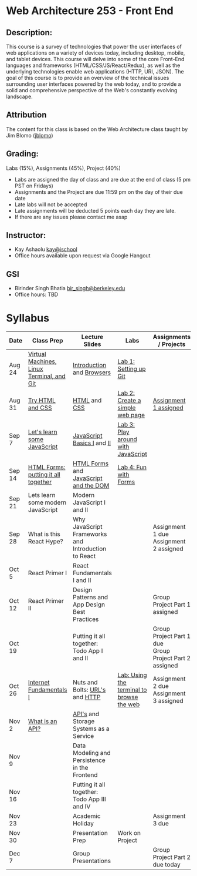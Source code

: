 # Web Architecture 253 - Front End

## Description:
This course is a survey of technologies that power the user interfaces of web applications on a variety of devices today, including desktop, mobile, and tablet devices. This course will delve into some of the core Front-End languages and frameworks  (HTML/CSS/JS/React/Redux), as well as the underlying technologies enable web applications (HTTP, URI, JSON). The goal of this course is to provide an overview of the technical issues surrounding user interfaces powered by the web today, and to provide a solid and comprehensive perspective of the Web's constantly evolving landscape.

## Attribution
The content for this class is based on the Web Architecture class taught by Jim Blomo ([jblomo](https://github.com/jblomo))

## Grading:
Labs (15%), Assignments (45%), Project (40%)
 - Labs are assigned the day of class and are due at the end of class (5 pm PST on Fridays)
 - Assignments and the Project are due 11:59 pm on the day of their due date
 - Late labs will not be accepted
 - Late assignments will be deducted 5 points each day they are late.
 - If there are any issues please contact me asap

## Instructor:
 - Kay Ashaolu <kay@ischool>
 - Office hours available upon request via Google Hangout

## GSI
 - Birinder Singh Bhatia <bir_singh@berkeley.edu>
 - Office hours: TBD

# Syllabus

|  Date |  Class Prep | Lecture Slides | Labs | Assignments / Projects |
|---|---|---|---|---|
| Aug 24 | [Virtual Machines, Linux Terminal, and Git](https://kayashaolu.github.io/webarch/html/Class%20Prep%201%20-%20Virtual%20Machines,%20Linux%20Terminal,%20and%20Git.html) | [Introduction](https://kayashaolu.github.io/webarch/html/Lecture%201%20-%20Introduction.html) and [Browsers](https://kayashaolu.github.io/webarch/html/Lecture%202%20-%20What%20is%20a%20web%20browser.html) | [Lab 1: Setting up Git](https://github.com/kayashaolu/webarch-lab-1)<br />| |
| Aug 31 | [Try HTML and CSS](https://kayashaolu.github.io/webarch/html/Class%20Prep%202%20-%20Try%20HTML%20and%20CSS.html) | [HTML](https://kayashaolu.github.io/webarch/html/Lecture%203%20-%20HTML.html) and [CSS](https://kayashaolu.github.io/webarch/html/Lecture%204%20-%20CSS.html) | [Lab 2: Create a simple web page](https://github.com/kayashaolu/webarch-lab-2)<br />| [Assignment 1 assigned](https://github.com/kayashaolu/webarch-assign-1)<br /> |
| Sep 7 | [Let's learn some JavaScript](https://kayashaolu.github.io/webarch/html/Class%20Prep%203%20-%20Let's%20learn%20some%20JavaScript.html) | [JavaScript Basics I](https://kayashaolu.github.io/webarch/html/Lecture%205%20-%20JavaScript%20Basics%20I.html) and [II](https://kayashaolu.github.io/webarch/html/Lecture%206%20-%20JavaScript%20Basics%20II.html) | [Lab 3: Play around with JavaScript](https://github.com/kayashaolu/webarch-lab-3)<br />| |
| Sep 14 | [HTML Forms: putting it all together](https://kayashaolu.github.io/webarch/html/Class%20Prep%204%20-%20HTML%20Forms:%20putting%20it%20all%20together.html) | [HTML Forms](https://kayashaolu.github.io/webarch/html/Lecture%207%20-%20HTML%20Forms.html) and [JavaScript and the DOM](https://kayashaolu.github.io/webarch/html/Lecture%208%20-%20JavaScript%20and%20the%20DOM.html) | [Lab 4: Fun with Forms](https://github.com/kayashaolu/webarch-lab-4)<br />| |
| Sep 21 | Lets learn some modern JavaScript | Modern JavaScript I and II | | |
| Sep 28 | What is this React Hype?  | Why JavaScript Frameworks and Introduction to React  |  |Assignment 1 due<br /> Assignment 2 assigned<br /> |
| Oct 5 | React Primer I | React Fundamentals I and II | <br /> | |
| Oct 12 | React Primer II  | Design Patterns and App Design Best Practices |  |  Group Project Part 1 assigned<br /> |
| Oct 19 |  | Putting it all together: Todo App I and II  |  |  Group Project Part 1 due<br />Group Project Part 2 assigned |
| Oct 26 | [Internet Fundamentals I](https://kayashaolu.github.io/webarch/html/Class%20Prep%205%20-%20Internet%20Fundamentals%20I.html) | Nuts and Bolts: [URL's](https://kayashaolu.github.io/webarch/html/Lecture%209%20-%20Nuts%20and%20Bolts:%20URL's.html) and [HTTP](https://kayashaolu.github.io/webarch/html/Lecture%2010%20-%20Nuts%20and%20Bolts:%20HTTP.html) | [Lab: Using the terminal to browse the web](https://github.com/kayashaolu/webarch-lab-5)<br />  |Assignment 2 due<br />Assignment 3 assigned |
| Nov 2 |  [What is an API?](https://kayashaolu.github.io/webarch/html/Class%20Prep%209%20-%20What%20is%20an%20API%3F.html) | [API's](https://kayashaolu.github.io/webarch/html/Lecture%2017%20-%20API.html) and Storage Systems as a Service | | |
| Nov 9 |  | Data Modeling and Persistence in the Frontend  |  | |
| Nov 16 |  |  Putting it all together: Todo App III and IV   | | |
| Nov 23 | | Academic Holiday | | Assignment 3 due |
| Nov 30 | | Presentation Prep | Work on Project | |
| Dec 7 | | Group Presentations | | Group Project Part 2 due today |
